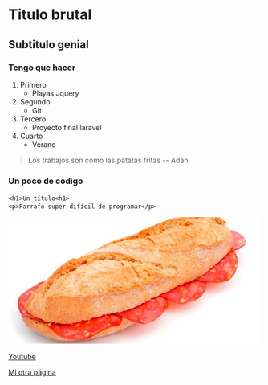 # Titulo brutal
## Subtitulo genial

### Tengo que hacer
1. Primero
    - Playas Jquery
2. Segundo
    - Git
3. Tercero 
    - Proyecto final laravel
4. Cuarto
    - Verano

> Los trabajos son como las patatas fritas 
-- Adán

### Un poco de código
~~~
<h1>Un título<h1>
<p>Parrafo super difícil de programar</p>
~~~

![Typical spanish bocadillo de chorizo](bocata.jpeg)

[Youtube][Vamos a youtube]

[Vamos a youtube]: https://youtu.be/dQw4w9WgXcQ

[Mi otra página][Pagina 2]

[Pagina 2]: "referencias.md"